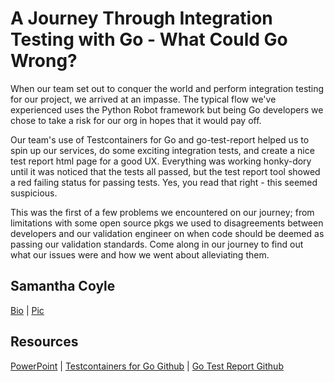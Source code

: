 # A Journey Through Integration Testing with Go - What Could Go Wrong?

When our team set out to conquer the world and perform integration testing for our project, we arrived at an impasse. The typical flow we've experienced uses the Python Robot framework but being Go developers we chose to take a risk for our org in hopes that it would pay off.

Our team's use of Testcontainers for Go and go-test-report helped us to spin up our services, do some exciting integration tests, and create a nice test report html page for a good UX. Everything was working honky-dory until it was noticed that the tests all passed, but the test report tool showed a red failing status for passing tests. Yes, you read that right - this seemed suspicious. 

This was the first of a few problems we encountered on our journey; from limitations with some open source pkgs we used to disagreements between developers and our validation engineer on when code should be deemed as passing our validation standards. Come along in our journey to find out what our issues were and how we went about alleviating them.

## Samantha Coyle

[Bio](./samantha-coyle-gophercon-bio.md) | [Pic](../../assets/samantha-coyle-pic-2022.jpg)

## Resources

[PowerPoint](./SamanthaCoyleGopherCon22.pdf) |
[Testcontainers for Go Github](https://github.com/testcontainers/testcontainers-go) |
[Go Test Report Github](https://github.com/vakenbolt/go-test-report)